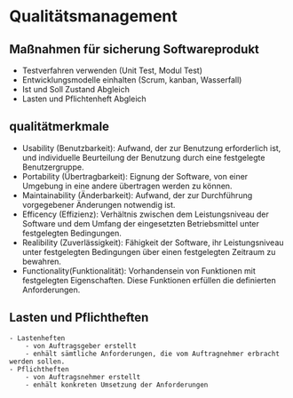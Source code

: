 # Qualitätsmanagement
## Maßnahmen für sicherung Softwareprodukt
 - Testverfahren verwenden (Unit Test, Modul Test)
 - Entwicklungsmodelle einhalten (Scrum, kanban, Wasserfall)
 - Ist und Soll Zustand Abgleich
 - Lasten und Pflichtenheft Abgleich
## qualitätmerkmale
 - Usability (Benutzbarkeit):
Aufwand, der zur Benutzung erforderlich ist, und individuelle Beurteilung der Benutzung durch eine festgelegte Benutzergruppe.
 - Portability (Übertragbarkeit):
Eignung der Software, von einer Umgebung in eine andere übertragen werden zu können.
 - Maintainability (Änderbarkeit):
Aufwand, der zur Durchführung vorgegebener Änderungen notwendig ist.
 - Efficency (Effizienz):
Verhältnis zwischen dem Leistungsniveau der Software und dem Umfang der eingesetzten Betriebsmittel unter festgelegten Bedingungen.
 - Realibility (Zuverlässigkeit):
Fähigkeit der Software, ihr Leistungsniveau unter festgelegten Bedingungen über einen festgelegten Zeitraum zu bewahren.
 - Functionality(Funktionalität):
Vorhandensein von Funktionen mit festgelegten Eigenschaften. Diese Funktionen erfüllen die definierten Anforderungen.
## Lasten und Pflichtheften
    - Lastenheften
        - von Auftragsgeber erstellt
        - enhält sämtliche Anforderungen, die vom Auftragnehmer erbracht werden sollen.  
    - Pflichtheften
        - von Auftragsnehmer erstellt
        - enhält konkreten Umsetzung der Anforderungen 
